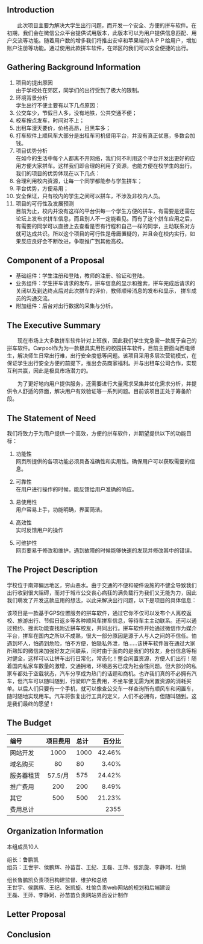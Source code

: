 ## Introduction
&#160; &#160; &#160; &#160;此次项目主要为解决大学生出行问题，而开发一个安全、方便的拼车软件。在初期，我们会在微信公众平台提供试用版本，此版本可以为用户提供信息匹配、用户交流等功能。随着用户数的增多我们将推出安卓和苹果端的ＡＰＰ给用户，增加账户注册等功能。通过使用此款拼车软件，在郊区的我们可以安全便捷的出行。


## Gathering Background Information  
1. 项目的提出原因  
   由于学校处在郊区，同学们的出行受到了极大的限制。
2. 环境背景分析   
   学生出行不便主要有以下几点原因：
 1. 公交车少，节假日人多，没有地铁，公共交通不便；
 2. 校车按点发车，时间对不上；
 3. 出租车漫天要价，价格高昂，且黑车多；
 4. 打车软件上顺风车大部分是出租车司机借用平台，并没有真正优惠，多数会加钱。
3. 项目优势分析  
   在如今的生活中每个人都离不开网络，我们何不利用这个平台开发出更好的应用方便大家拼车。这样我们即合理的利用了资源，也能方便在校学生的出行。我们的项目的优势体现在以下几点：
 1. 合理利用校内资源，让每一个同学都能参与学生拼车；
 2. 平台优势，方便易用；
 3. 安全保证，只有校内的学生之间可以拼车，不涉及非校内人员。 
4. 项目的可行性及发展预测  
    目前为止，校内并没有这样的平台供每一个学生方便的拼车，有需要是还需在论坛上发布求拼车信息，而且别人不一定能看见。而有了这个拼车应用之后，有需要的同学可以直接上去查看是否有行程和自己一样的同学，主动联系对方就可达成共识。所以这个项目的可行性是毋庸置疑的，并且会在校内实行，如果反应良好会不断改进，争取推广到其他高校。 


## Component of a Proposal
* 基础组件：学生注册和登陆，教师的注册、验证和登陆。
* 业务组件：学生拼车请求的发布，拼车信息的显示和搜索，拼车完成后请求的关闭以及到达终点后对此次拼车的评价，教师顺带消息的发布和显示， 拼车成员的沟通交流。
* 附加组件：后台对出行数据的采集与分析。

## The Executive Summary
&emsp;&emsp;现在市场上大多数拼车软件针对上班族，因此我们学生党急需一款属于自己的拼车软件。Carpool作为为一款极具实用性的校园拼车软件，目前主要面向西电师生，解决师生日常出行难，出行安全度低等问题。该项目采用多层次营销模式，在保证学生出行安全方便的前提下，推出会员商家福利。并与出租车公司合作，实现互利共赢，因此是极具市场潜力的。

&emsp;&emsp;为了更好地向用户提供服务，还需要进行大量需求采集并优化需求分析，并提供令人舒适的界面，解决用户有效验证等一系列问题。目前该项目正处于筹备阶段。
## The Statement of Need
我们将致力于为用户提供一个高效，方便的拼车软件，并期望提供以下的功能目标：


1. 功能性  
网页所提供的各项功能必须具备准确性和实用性。确保用户可以获取需要的信息。


2. 可靠性  
在用户进行操作的时候，能反馈给用户准确的响应。


3. 易使用性  
用户容易上手，功能明确，界面简洁。


4. 高效性  
实时反馈用户的操作


5. 可维护性  
网页要易于修改和维护，遇到故障的时候能够快速的发现并修改其中的错误。


## The Project Description
学校位于南郊偏远地区，穷山恶水。由于交通的不便和硬件设施的不健全导致我们出行收到很大阻碍，而对于城市公交丧心病狂的满负载行为我们又无能为力，因此我们萌发了开发这款应用的想法，以此来解决出行问题，以下是项目的具体信息：



该项目是一款基于GPS位置服务的拼车软件，通过它你不仅可以发布个人离校返校、旅游出行、节假日返乡等各种顺风车拼车信息，等待车主主动联系。还可以通过预约、搜索功能查找附近拼车校友，共同出行。拼车软件开始通过微信作为媒介平台，拼车在国内之所以不成熟，很大一部分原因是源于人与人之间的不信任。怕遇到坏人，怕遇到危险，怕不方便，怕隐私外泄，怕......该拼车软件旨在通过大家所熟知的微信来加强好友之间联系，同时由于面向的是我们的校友，身份信息等相对健全，这样可以让拼车出行日常化，常态化！整合闲置资源，方便人们出行！随着国内私家车数量的激增，交通拥堵，环境恶劣已成为社会性问题。但大部分的私家车都处于空载状态，汽车分享成为热门的话题和商机。也许我们真的不必拥有汽车，但汽车可以随叫随到，行驶即产生费用，不坐车便无需为闲置资源的消耗买单。以后人们只要有一个手机，就可以像查公交车一样查询所有顺风车和闲置车，随时随地实现用车。汽车将恢复出行工具的定义，人们不必拥有，但随叫随到。这是我们最终的愿望！
## The Budget
|编号      |项目费用|总计|	百分比|  
|:---------|:------:|:---|------:|
|网站开发  |1000	  |1000|	42.46%| 
|域名购买  |80		  |80	 |	3.40% |
|服务器租赁|57.5/月 |575 |	24.42%| 
|推广费用  |200	  |200 |	8.49% |
|其它		  |500	  |500 |	21.23%|
|费用总计  |&emsp;  |&emsp;| 2355|

## Organization Information
本组成员10人  


组长：鲁鹏凯  
组员：王世宇、侯鹏辉、孙苗苗、王纪、王磊、王萍、张凯旋、李静珂、杜愉


组长鲁鹏凯负责项目构建监督、维护和总结  
王世宇、侯鹏辉、王纪、张凯旋、杜愉负责web网站的规划和后端建设  
王磊、王萍、李静珂、孙苗苗负责网站界面设计制作


## Letter Proposal
## Conclusion
